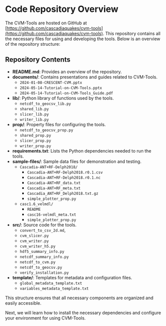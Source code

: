 # Code Repository Overview

The CVM-Tools are hosted on GitHub at [https://github.com/cascadiaquakes/cvm-tools](https://github.com/cascadiaquakes/cvm-tools). This repository contains all the necessary files for using and developing the tools. Below is an overview of the repository structure:

## Repository Contents

- **README.md**: Provides an overview of the repository.
- **documents/**: Contains presentations and guides related to CVM-Tools.
  - `2024-01-08-CRESCENT-CVM.pptx`
  - `2024-05-14-Tutorial-on-CVM-Tools.pptx`
  - `2024-05-14-Tutorial-on-CVM-Tools_Guide.pdf`
- **lib/**: Python library of functions used by the tools.
  - `netcdf_to_geocsv_lib.py`
  - `shared_lib.py`
  - `slicer_lib.py`
  - `writer_lib.py`
- **prop/**: Property files for configuring the tools.
  - `netcdf_to_geocsv_prop.py`
  - `shared_prop.py`
  - `slicer_prop.py`
  - `writer_prop.py`
- **requirements.txt**: Lists the Python dependencies needed to run the tools.
- **sample-files/**: Sample data files for demonstration and testing.
  - `Cascadia-ANT+RF-Delph2018/`
    - `Cascadia-ANT+RF-Delph2018.r0.1.csv`
    - `Cascadia-ANT+RF-Delph2018.r0.1.nc`
    - `Cascadia-ANT+RF_data.txt`
    - `Cascadia-ANT+RF_meta.txt`
    - `Cascadia_ANT+RF_Delph2018.txt.gz`
    - `simple_plotter_prop.py`
  - `casc1.6_velmdl/`
    - `README`
    - `casc16-velmdl_meta.txt`
    - `simple_plotter_prop.py`
- **src/**: Source code for the tools.
  - `convert_to_csv_2d.md`,
  - `cvm_slicer.py`
  - `cvm_writer.py`
  - `cvm_writer_h5.py`
  - `hdf5_summary_info.py`
  - `netcdf_summary_info.py`
  - `netcdf_to_cvm.py`
  - `netcdf_to_geocsv.py`
  - `verify_installation.py`
- **template/**: Templates for metadata and configuration files.
  - `global_metadata_template.txt`
  - `variables_metadata_template.txt`

This structure ensures that all necessary components are organized and easily accessible.

Next, we will learn how to install the necessary dependencies and configure your environment for using CVM-Tools.
